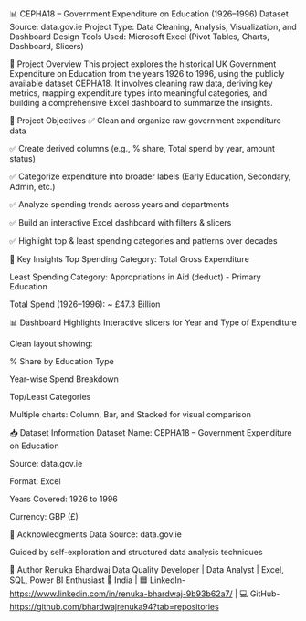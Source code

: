 📊 CEPHA18 – Government Expenditure on Education (1926–1996)
Dataset Source: data.gov.ie
Project Type: Data Cleaning, Analysis, Visualization, and Dashboard Design
Tools Used: Microsoft Excel (Pivot Tables, Charts, Dashboard, Slicers)

📁 Project Overview
This project explores the historical UK Government Expenditure on Education from the years 1926 to 1996, using the publicly available dataset CEPHA18. It involves cleaning raw data, deriving key metrics, mapping expenditure types into meaningful categories, and building a comprehensive Excel dashboard to summarize the insights.

🎯 Project Objectives
✅ Clean and organize raw government expenditure data

✅ Create derived columns (e.g., % share, Total spend by year, amount status)

✅ Categorize expenditure into broader labels (Early Education, Secondary, Admin, etc.)

✅ Analyze spending trends across years and departments

✅ Build an interactive Excel dashboard with filters & slicers

✅ Highlight top & least spending categories and patterns over decades

📌 Key Insights
Top Spending Category: Total Gross Expenditure 

Least Spending Category: Appropriations in Aid (deduct) - Primary Education 

Total Spend (1926–1996): ~ £47.3 Billion

📊 Dashboard Highlights
Interactive slicers for Year and Type of Expenditure

Clean layout showing:

% Share by Education Type

Year-wise Spend Breakdown

Top/Least Categories

Multiple charts: Column, Bar, and Stacked for visual comparison

📥 Dataset Information
Dataset Name: CEPHA18 – Government Expenditure on Education

Source: data.gov.ie

Format: Excel

Years Covered: 1926 to 1996

Currency: GBP (£)

🤝 Acknowledgments
Data Source: data.gov.ie

Guided by self-exploration and structured data analysis techniques

🚀 Author
Renuka Bhardwaj
Data Quality Developer | Data Analyst | Excel, SQL, Power BI Enthusiast
📍 India | 🟦 LinkedIn- https://www.linkedin.com/in/renuka-bhardwaj-9b93b62a7/ | 💻 GitHub- https://github.com/bhardwajrenuka94?tab=repositories
